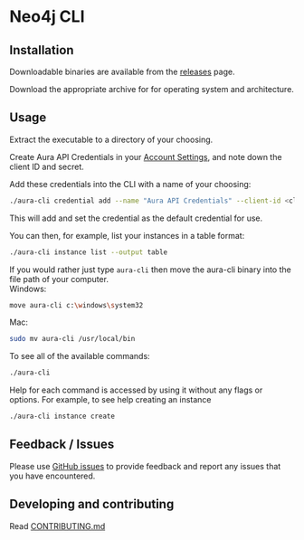 # Neo4j CLI

## Installation

Downloadable binaries are available from the [releases](https://github.com/neo4j/cli/releases/latest) page.

Download the appropriate archive for for operating system and architecture.

## Usage

Extract the executable to a directory of your choosing.

Create Aura API Credentials in your [Account Settings](https://console.neo4j.io/#account), and note down the client ID and secret.

Add these credentials into the CLI with a name of your choosing:

```bash
./aura-cli credential add --name "Aura API Credentials" --client-id <client-id> --client-secret <client-secret>
```

This will add and set the credential as the default credential for use.

You can then, for example, list your instances in a table format:

```bash
./aura-cli instance list --output table
```

If you would rather just type `aura-cli` then move the aura-cli binary into the file path of your computer.  
Windows:

```bash
move aura-cli c:\windows\system32
```

Mac:

```bash
sudo mv aura-cli /usr/local/bin
```

To see all of the available commands:

```bash
./aura-cli
```

Help for each command is accessed by using it without any flags or options. For example, to see help creating an instance

```bash
./aura-cli instance create
```

## Feedback / Issues

Please use [GitHub issues](https://github.com/neo4j/aura-cli/issues) to provide feedback and report any issues that you have encountered.

## Developing and contributing

Read [CONTRIBUTING.md](./CONTRIBUTING.md)
